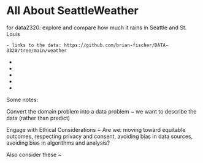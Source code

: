 # All About SeattleWeather
for data2320: explore and compare how much it rains in Seattle and St. Louis
  
  
    - links to the data: https://github.com/brian-fischer/DATA-3320/tree/main/weather





*
*
*
*
*

Some notes:

Convert the domain problem into a data problem
  ~ we want to describe the data (rather than predict)
  
 Engage with Ethical Considerations
  ~ Are we: moving toward equitable outcomes, respecting privacy and consent, avoiding bias in data sources, avoiding bias in algorithms and analysis?
  
 Also consider these
  ~

